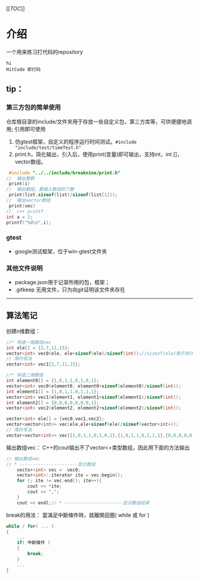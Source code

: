 [[_TOC_]]

# 介绍
一个用来练习打代码的repository
```
hi
HitCode 即打码
```

## tip：
### 第三方包的简单使用
仓库根目录的include/文件夹用于存放一些自定义包，第三方库等，可供便捷地调用;
引用即可使用
1. 仿gtest框架，自定义的程序运行时间测试。```#include "include/test/timeTest.h"```
2. print.h，简化输出，引入后，使用print(变量)即可输出，支持int，int []，vector数组。
```c++
 #include "../../include/breaknine/print.h" 
//  输出整数
 print(i)
//  输出数组，要输入数组的个数
 print(list,sizeof(list)/sizeof(list[1]));
//  输出vector数组
 print(vec)
//  c++ printf
int a = 1;
printf("%d\n",i);
 ```
### gtest
- google测试框架，位于win-gtest文件夹

### 其他文件说明
- package.json用于记录所用的包，框架；
- .gitkeep 无用文件，只为向git证明该文件夹存在

***
## 算法笔记

创建n维数组：
```c++
//* 构造一维数组vec
int ele[] = {2,7,11,15};
vector<int> vec0(ele, ele+sizeof(ele)/sizeof(int));//sizeof(ele)用于统计int ele[]所有元素的字节数，sizeof(int)表示单个int类型所占字节数，两者相除即ele[]中元素的个数
// 简约写法
vector<int> vec1{2,7,11,15};

//* 构造二维数组
int element0[] = {1,0,1,1,0,1,0,1};
vector<int> vec0(element0, element0+sizeof(element0)/sizeof(int));
int element1[] = {1,0,1,1,0,1,1,1};
vector<int> vec1(element1, element1+sizeof(element1)/sizeof(int));
int element2[] = {0,0,0,0,0,0,0,1};
vector<int> vec2(element2, element2+sizeof(element2)/sizeof(int));

vector<int> ele[] = {vec0,vec1,vec2};
vector<vector<int>> vec(ele,ele+sizeof(ele)/sizeof(vector<int>));
// 简约写法
vector<vector<int>> vec{{1,0,1,1,0,1,0,1},{1,0,1,1,0,1,1,1},{0,0,0,0,0,0,0,1}};
```
输出数组vec：
C++的cout输出不了vector<>类型数组，因此用下面的方法输出
```c++
// 输出数组vec
// * ----------------------显示数组
    vector<int> vec =  vec0;
    vector<int>::iterator ite = vec.begin();
	for (; ite != vec.end(); ite++){
		cout << *ite;
		cout << ",";
	}
    cout << endl;// * ----------------------显示数组结束
```
break的用法：
當滿足中斷條件時，就離開迴圈( while 或 for )
```c++
while / for( ... )
{
    ...
    if( 中斷條件 )
    {
        break;
    }
    ...
}
```